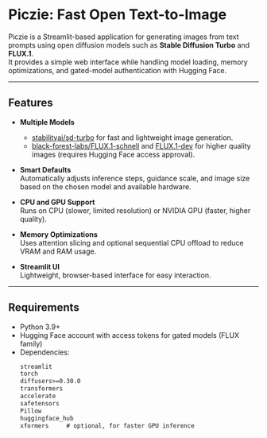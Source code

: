 # Piczie: Fast Open Text-to-Image

Piczie is a Streamlit-based application for generating images from text prompts using open diffusion models such as **Stable Diffusion Turbo** and **FLUX.1**.  
It provides a simple web interface while handling model loading, memory optimizations, and gated-model authentication with Hugging Face.

---

## Features
- **Multiple Models**  
  - [stabilityai/sd-turbo](https://huggingface.co/stabilityai/sd-turbo) for fast and lightweight image generation.  
  - [black-forest-labs/FLUX.1-schnell](https://huggingface.co/black-forest-labs/FLUX.1-schnell) and [FLUX.1-dev](https://huggingface.co/black-forest-labs/FLUX.1-dev) for higher quality images (requires Hugging Face access approval).  

- **Smart Defaults**  
  Automatically adjusts inference steps, guidance scale, and image size based on the chosen model and available hardware.

- **CPU and GPU Support**  
  Runs on CPU (slower, limited resolution) or NVIDIA GPU (faster, higher quality).  

- **Memory Optimizations**  
  Uses attention slicing and optional sequential CPU offload to reduce VRAM and RAM usage.

- **Streamlit UI**  
  Lightweight, browser-based interface for easy interaction.

---

## Requirements

- Python 3.9+
- Hugging Face account with access tokens for gated models (FLUX family)
- Dependencies:
  ```txt
  streamlit
  torch
  diffusers>=0.30.0
  transformers
  accelerate
  safetensors
  Pillow
  huggingface_hub
  xformers     # optional, for faster GPU inference